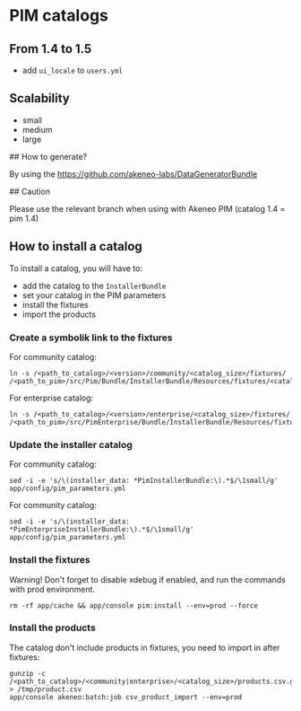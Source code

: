 # PIM catalogs

## From 1.4 to 1.5
- add `ui_locale` to `users.yml`

## Scalability
- small
- medium
- large

## How to generate?

By using the https://github.com/akeneo-labs/DataGeneratorBundle

## Caution

Please use the relevant branch when using with Akeneo PIM (catalog 1.4 = pim 1.4)

## How to install a catalog

To install a catalog, you will have to:

- add the catalog to the `InstallerBundle`
- set your catalog in the PIM parameters
- install the fixtures
- import the products


### Create a symbolik link to the fixtures

For community catalog:
```
ln -s /<path_to_catalog>/<version>/community/<catalog_size>/fixtures/ /<path_to_pim>/src/Pim/Bundle/InstallerBundle/Resources/fixtures/<catalog_size>
```
For enterprise catalog:
```
ln -s /<path_to_catalog>/<version>/enterprise/<catalog_size>/fixtures/ /<path_to_pim>/src/PimEnterprise/Bundle/InstallerBundle/Resources/fixtures/<catalog_size>
```

### Update the installer catalog

For community catalog:
```
sed -i -e 's/\(installer_data: *PimInstallerBundle:\).*$/\1small/g' app/config/pim_parameters.yml
```

For community catalog:
```
sed -i -e 's/\(installer_data: *PimEnterpriseInstallerBundle:\).*$/\1small/g' app/config/pim_parameters.yml
```
### Install the fixtures

Warning! Don't forget to disable xdebug if enabled, and run the commands with prod environment.

```
rm -rf app/cache && app/console pim:install --env=prod --force
```

### Install the products

The catalog don't include products in fixtures, you need to import in after fixtures:
```
gunzip -c /<path_to_catalog>/<community|enterprise>/<catalog_size>/products.csv.gz > /tmp/product.csv
app/console akeneo:batch:job csv_product_import --env=prod
```
